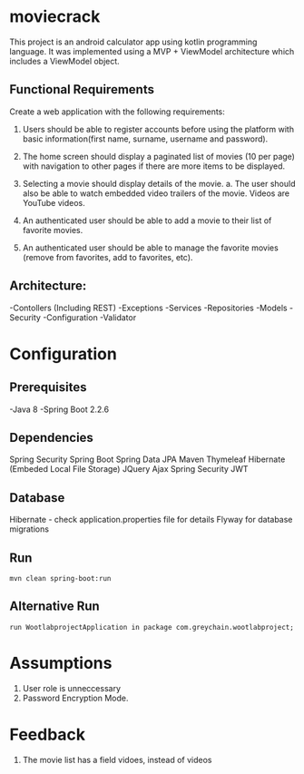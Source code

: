 # moviecrack

This project is an android calculator app using kotlin programming language. It was implemented using a MVP + ViewModel architecture
which includes a ViewModel object. 

## Functional Requirements
Create a web application with the following requirements:
1. Users should be able to register accounts before using the platform with basic
information(first name, surname, username and password).
2. The home screen should display a paginated list of movies (10 per page) with navigation
to other pages if there are more items to be displayed.
3. Selecting a movie should display details of the movie.
a. The user should also be able to watch embedded video trailers of the movie.
Videos are YouTube videos.

4. An authenticated user should be able to add a movie to their list of favorite movies.
5. An authenticated user should be able to manage the favorite movies (remove from
favorites, add to favorites, etc).


## Architecture:
-Contollers (Including REST)
-Exceptions
-Services
-Repositories
-Models
-Security
-Configuration
-Validator




# Configuration 

## Prerequisites
-Java 8
-Spring Boot 2.2.6

## Dependencies
Spring Security
Spring Boot
Spring Data JPA
Maven
Thymeleaf
Hibernate (Embeded Local File Storage)
JQuery
Ajax
Spring Security
JWT


## Database
Hibernate -  check application.properties file for details
Flyway for database migrations

## Run
```
mvn clean spring-boot:run
```

## Alternative Run
```
run WootlabprojectApplication in package com.greychain.wootlabproject;
```




# Assumptions
1. User role is unneccessary 
2. Password Encryption Mode.



# Feedback
1. The movie list has a field vidoes, instead of videos





